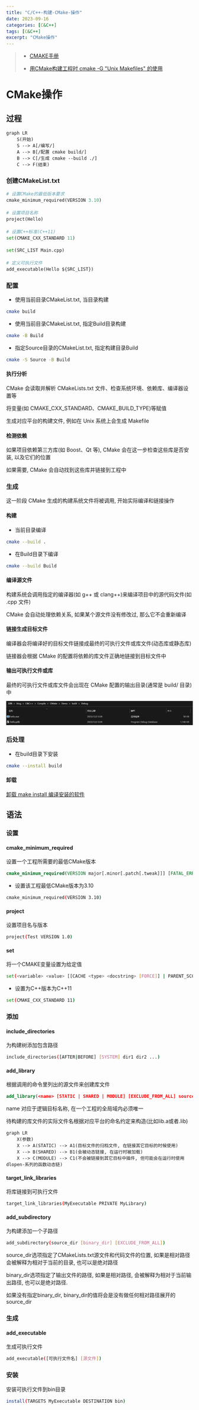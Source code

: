 ```yaml
---
title: "C/C++-构建-CMake-操作"
date: 2023-09-16
categories: [C&C++]
tags: [C&C++]
excerpt: "CMake操作"
---
```


> - [CMAKE手册](https://www.zybuluo.com/khan-lau/note/254724)
> 
> - [用CMake构建工程时 cmake -G "Unix Makefiles" 的使用](https://blog.csdn.net/yangjia_cheng/article/details/111408753)

# CMake操作

## 过程

```mermaid
graph LR
    S(开始)
    S --> A[/编写/]
    A --> B[/配置 cmake build/]
    B --> C[/生成 cmake --build ./]
    C --> F(结束)
```

### 创建CMakeList.txt

```py
# 设置CMake的最低版本要求
cmake_minimum_required(VERSION 3.10)

# 设置项目名称
project(Hello)

# 设置C++标准(C++11)
set(CMAKE_CXX_STANDARD 11) 

set(SRC_LIST Main.cpp)

# 定义可执行文件
add_executable(Hello ${SRC_LIST})
```

### 配置

- 使用当前目录CMakeList.txt, 当目录构建

```sh
cmake build
```

- 使用当前目录CMakeList.txt, 指定Build目录构建

```sh
cmake -B Build
```

- 指定Source目录的CMakeList.txt, 指定构建目录Build

```sh
cmake -S Source -B Build
```

#### 执行分析

CMake 会读取并解析 CMakeLists.txt 文件、检查系统环境、依赖库、编译器设置等

将变量(如 CMAKE_CXX_STANDARD、CMAKE_BUILD_TYPE)等赋值

生成对应平台的构建文件, 例如在 Unix 系统上会生成 Makefile

#### 检测依赖

如果项目依赖第三方库(如 Boost、Qt 等), CMake 会在这一步检查这些库是否安装, 以及它们的位置

如果需要, CMake 会自动找到这些库并链接到工程中

### 生成

这一阶段 CMake 生成的构建系统文件将被调用, 开始实际编译和链接操作

#### 构建

- 当前目录编译

```sh
cmake --build .
```

- 在Build目录下编译

```sh
cmake --build Build
```

#### 编译源文件

构建系统会调用指定的编译器(如 g++ 或 clang++)来编译项目中的源代码文件(如 .cpp 文件)

CMake 会自动处理依赖关系, 如果某个源文件没有修改过, 那么它不会重新编译

#### 链接生成目标文件

编译器会将编译好的目标文件链接成最终的可执行文件或库文件(动态库或静态库)

链接器会根据 CMake 的配置将依赖的库文件正确地链接到目标文件中

#### 输出可执行文件或库

最终的可执行文件或库文件会出现在 CMake 配置的输出目录(通常是 build/ 目录)中

![](https://raw.githubusercontent.com/dmjcb/SelfImgur/main/20231202004223.png)

### 后处理

- 在build目录下安装

```sh
cmake --install build
```

#### 卸载

[卸载 make install 编译安装的软件](https://blog.csdn.net/reasonyuanrobot/article/details/106732047)

## 语法

### 设置

#### cmake_minimum_required

设置一个工程所需要的最低CMake版本

```cmake
cmake_minimum_required(VERSION major[.minor[.patch[.tweak]]] [FATAL_ERROR])
```

- 设置该工程最低CMake版本为3.10

```sh
cmake_minimum_required(VERSION 3.10)
```

#### project

设置项目名与版本

```sh
project(Test VERSION 1.0)
```

#### set

将一个CMAKE变量设置为给定值

```sh
set(<variable> <value> [[CACHE <type> <docstring> [FORCE]] | PARENT_SCOPE])
```

- 设置为C++版本为C++11

```sh
set(CMAKE_CXX_STANDARD 11)
```

### 添加

#### include_directories

为构建树添加包含路径

```sh
include_directories([AFTER|BEFORE] [SYSTEM] dir1 dir2 ...)
```

#### add_library

根据调用的命令里列出的源文件来创建库文件

```cmake
add_library(<name> [STATIC | SHARED | MODULE] [EXCLUDE_FROM_ALL] source1 source2 ... sourceN)
```

name 对应于逻辑目标名称, 在一个工程的全局域内必须唯一

待构建的库文件的实际文件名根据对应平台的命名约定来构造(比如lib<name>.a或者<name>.lib)

```mermaid
graph LR
    X(参数)
    X --> A(STATIC) --> A1(目标文件的归档文件, 在链接其它目标的时候使用)
    X --> B(SHARED) --> B1(会被动态链接, 在运行时被加载)
    X --> C(MODULE) --> C1(不会被链接到其它目标中插件, 但可能会在运行时使用dlopen-系列的函数动态链)
```

#### target_link_libraries

将库链接到可执行文件

```sh
target_link_libraries(MyExecutable PRIVATE MyLibrary)
```

#### add_subdirectory

为构建添加一个子路径

```sh
add_subdirectory(source_dir [binary_dir] [EXCLUDE_FROM_ALL])
```

source_dir选项指定了CMakeLists.txt源文件和代码文件的位置, 如果是相对路径会被解释为相对于当前的目录, 也可以是绝对路径

binary_dir选项指定了输出文件的路径, 如果是相对路径, 会被解释为相对于当前输出路径, 也可以是绝对路径. 

如果没有指定binary_dir, binary_dir的值将会是没有做任何相对路径展开的source_dir

### 生成

#### add_executable

生成可执行文件

```sh
add_executable([可执行文件名] [源文件])
```

### 安装

安装可执行文件到bin目录

```sh
install(TARGETS MyExecutable DESTINATION bin)
```

